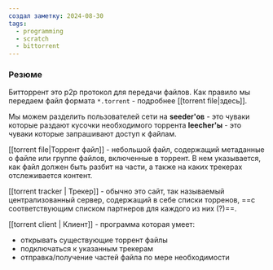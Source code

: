 ```yaml
---
создал заметку: 2024-08-30
tags:
  - programming
  - scratch
  - bittorrent
---
```

### Резюме
Битторрент это p2p протокол для передачи файлов. Как правило мы передаем файл формата `*.torrent` - подробнее [[torrent file|здесь]].

Мы можем разделить пользователей сети на 
**seeder'ов** - это чуваки которые раздают кусочки необходимого торрента
**leecher'ы** - это чуваки которые запрашивают доступ к файлам.

[[torrent file|Торрент файл]] - небольшой файл, содержащий метаданные о файле или группе файлов, включенные в торрент. В нем указывается, как файл должен быть разбит на части, а также на каких трекерах отслеживается контент.

[[torrent tracker | Трекер]] - обычно это сайт, так называемый централизованный сервер, содержащий в себе списки торренов, ==с соответствующим списком партнеров для каждого из них (?)==. 

[[torrent client | Клиент]] - программа которая умеет:
 - открывать существующие торрент файлы
 - подключаться к указанным трекерам 
 - отправка/получение частей файла по мере необходимости
 